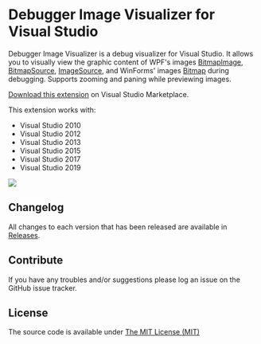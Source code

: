 # Debugger Image Visualizer for Visual Studio

Debugger Image Visualizer is a debug visualizer for Visual Studio. It allows you to visually view the graphic content of WPF's images [BitmapImage](https://msdn.microsoft.com/en-us/library/system.windows.media.imaging.bitmapimage.aspx), [BitmapSource](https://docs.microsoft.com/en-us/dotnet/api/system.windows.media.imaging.bitmapsource), [ImageSource](https://docs.microsoft.com/en-us/dotnet/api/system.windows.media.imagesource), and WinForms' images [Bitmap](https://msdn.microsoft.com/en-us/library/system.drawing.bitmap.aspx) during debugging. Supports zooming and paning while previewing images.

[Download this extension](https://marketplace.visualstudio.com/items?itemName=AleksanderBerus.DebuggerImageVisualizerPreview) on Visual Studio Marketplace.

This extension works with:
* Visual Studio 2010
* Visual Studio 2012
* Visual Studio 2013
* Visual Studio 2015
* Visual Studio 2017
* Visual Studio 2019

![](https://aleksanderberus.gallerycdn.vsassets.io/extensions/aleksanderberus/debuggerimagevisualizerpreview/0.6.0/1556274284741/219157/1/Preview.gif)

## Changelog

All changes to each version that has been released are available in [Releases](../../releases).

## Contribute

If you have any troubles and/or suggestions please log an issue on the GitHub issue tracker.

## License

The source code is available under [The MIT License (MIT)](LICENSE)
